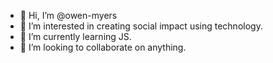 - 👋 Hi, I’m @owen-myers
- 👀 I’m interested in creating social impact using technology.
- 🌱 I’m currently learning JS. 
- 💞️ I’m looking to collaborate on anything. 
